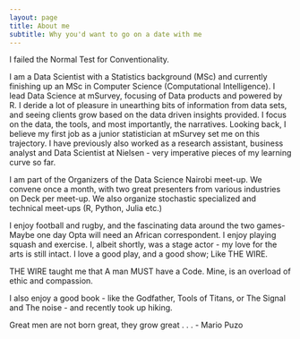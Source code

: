 ```yaml
---
layout: page
title: About me
subtitle: Why you'd want to go on a date with me
---
```


I failed the Normal Test for Conventionality.

I am a Data Scientist with a Statistics background (MSc) and currently finishing up an MSc in Computer Science (Computational Intelligence). I lead Data Science at mSurvey, focusing of Data products and powered by R. I deride a lot of pleasure in unearthing bits of information from data sets, and seeing clients grow based on the data driven insights provided. I focus on the data, the tools, and most importantly, the narratives. Looking back, I believe my first job as a junior statistician at mSurvey set me on this trajectory. I have previously also worked as a research assistant, business analyst and Data Scientist at Nielsen - very imperative pieces of my learning curve so far.

I am part of the Organizers of the Data Science Nairobi meet-up. We convene once a month, with two great presenters from various industries on Deck per meet-up. We also organize stochastic specialized and technical meet-ups (R, Python, Julia etc.)

I enjoy football and rugby, and the fascinating data around the two games- Maybe one day Opta will need an African correspondent. I enjoy playing squash and exercise. I, albeit shortly, was a stage actor - my love for the arts is still intact. I love a good play, and a good show; Like THE WIRE.

THE WIRE taught me that A man MUST have a Code. Mine, is an overload of ethic and compassion.

I also enjoy a good book - like the Godfather, Tools of Titans, or The Signal and The noise - and recently took up hiking.

Great men are not born great, they grow great . . . - Mario Puzo

